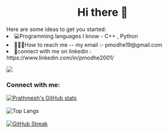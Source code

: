 <h1 align="center">Hi there 👋</h1>
Here are some ideas to get you started:
<li>💻Programming languages I know - C++ , Python
<li>👩🏻‍💻How to reach me -- my email :- pmodhe19@gmail.com
<li>🚀connect with me on linkedin : https://www.linkedin.com/in/pmodhe2001/

![](https://komarev.com/ghpvc/?username=pmodhe2001&label=PROFILE+VIEWS&color=brightgreen&style=flat-square)
<h3 align="left">Connect with me:</h3>

<!--
**pmodhe2001/pmodhe2001** is a ✨ _special_ ✨ repository because its `README.md` (this file) appears on your GitHub profile.

Here are some ideas to get you started:

- 🔭 I’m currently working on ...
- 🌱 I’m currently learning ...
- 👯 I’m looking to collaborate on ...
- 🤔 I’m looking for help with ...
- 💬 Ask me about ...
- 📫 How to reach me: ...
- 😄 Pronouns: ...
- ⚡ Fun fact: ...
-->
[![Prathmesh's GitHub stats](https://github-readme-stats.vercel.app/api?username=pmodhe2001&theme=midnight-purple&show_icons=true)](https://github.com/pmodhe2001/github-readme-stats)
<br>
<br>
 ![Top Langs](https://github-readme-stats.vercel.app/api/top-langs/?username=pmodhe2001&theme=tokyonight)
  <br>
  <br>
[![GitHub Streak](https://github-readme-streak-stats.herokuapp.com?user=pmodhe2001&theme=github-dark&hide_border=true&date_format=j%20M%5B%20Y%5D)](https://git.io/streak-stats)  

